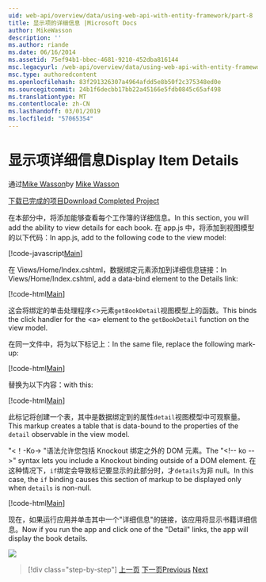 ```yaml
---
uid: web-api/overview/data/using-web-api-with-entity-framework/part-8
title: 显示项的详细信息 |Microsoft Docs
author: MikeWasson
description: ''
ms.author: riande
ms.date: 06/16/2014
ms.assetid: 75ef94b1-bbec-4681-9210-452dba816144
msc.legacyurl: /web-api/overview/data/using-web-api-with-entity-framework/part-8
msc.type: authoredcontent
ms.openlocfilehash: 83f291326307a4964afdd5e8b50f2c375348ed0e
ms.sourcegitcommit: 24b1f6decbb17bb22a45166e5fdb0845c65af498
ms.translationtype: MT
ms.contentlocale: zh-CN
ms.lasthandoff: 03/01/2019
ms.locfileid: "57065354"
---
```

<a name="display-item-details"></a><span data-ttu-id="8fdde-102">显示项详细信息</span><span class="sxs-lookup"><span data-stu-id="8fdde-102">Display Item Details</span></span>
====================
<span data-ttu-id="8fdde-103">通过[Mike Wasson](https://github.com/MikeWasson)</span><span class="sxs-lookup"><span data-stu-id="8fdde-103">by [Mike Wasson](https://github.com/MikeWasson)</span></span>

[<span data-ttu-id="8fdde-104">下载已完成的项目</span><span class="sxs-lookup"><span data-stu-id="8fdde-104">Download Completed Project</span></span>](https://github.com/MikeWasson/BookService)

<span data-ttu-id="8fdde-105">在本部分中，将添加能够查看每个工作簿的详细信息。</span><span class="sxs-lookup"><span data-stu-id="8fdde-105">In this section, you will add the ability to view details for each book.</span></span> <span data-ttu-id="8fdde-106">在 app.js 中，将添加到视图模型的以下代码：</span><span class="sxs-lookup"><span data-stu-id="8fdde-106">In app.js, add to the following code to the view model:</span></span>

[!code-javascript[Main](part-8/samples/sample1.js)]

<span data-ttu-id="8fdde-107">在 Views/Home/Index.cshtml，数据绑定元素添加到详细信息链接：</span><span class="sxs-lookup"><span data-stu-id="8fdde-107">In Views/Home/Index.cshtml, add a data-bind element to the Details link:</span></span>

[!code-html[Main](part-8/samples/sample2.html?highlight=5)]

<span data-ttu-id="8fdde-108">这会将绑定的单击处理程序&lt;&gt;元素`getBookDetail`视图模型上的函数。</span><span class="sxs-lookup"><span data-stu-id="8fdde-108">This binds the click handler for the &lt;a&gt; element to the `getBookDetail` function on the view model.</span></span>

<span data-ttu-id="8fdde-109">在同一文件中，将为以下标记上：</span><span class="sxs-lookup"><span data-stu-id="8fdde-109">In the same file, replace the following mark-up:</span></span>

[!code-html[Main](part-8/samples/sample3.html)]

<span data-ttu-id="8fdde-110">替换为以下内容：</span><span class="sxs-lookup"><span data-stu-id="8fdde-110">with this:</span></span>

[!code-html[Main](part-8/samples/sample4.html)]

<span data-ttu-id="8fdde-111">此标记将创建一个表，其中是数据绑定到的属性`detail`视图模型中可观察量。</span><span class="sxs-lookup"><span data-stu-id="8fdde-111">This markup creates a table that is data-bound to the properties of the `detail` observable in the view model.</span></span>

<span data-ttu-id="8fdde-112">"&lt;！-Ko-&gt; &quot;语法允许您包括 Knockout 绑定之外的 DOM 元素。</span><span class="sxs-lookup"><span data-stu-id="8fdde-112">The "&lt;!-- ko --&gt;&quot; syntax lets you include a Knockout binding outside of a DOM element.</span></span> <span data-ttu-id="8fdde-113">在这种情况下，`if`绑定会导致标记要显示的此部分时，才`details`为非 null。</span><span class="sxs-lookup"><span data-stu-id="8fdde-113">In this case, the `if` binding causes this section of markup to be displayed only when `details` is non-null.</span></span>

[!code-html[Main](part-8/samples/sample5.html)]

<span data-ttu-id="8fdde-114">现在，如果运行应用并单击其中一个&quot;详细信息&quot;的链接，该应用将显示书籍详细信息。</span><span class="sxs-lookup"><span data-stu-id="8fdde-114">Now if you run the app and click one of the &quot;Detail&quot; links, the app will display the book details.</span></span>

[![](part-8/_static/image2.png)](part-8/_static/image1.png)

> [!div class="step-by-step"]
> <span data-ttu-id="8fdde-115">[上一页](part-7.md)
> [下一页](part-9.md)</span><span class="sxs-lookup"><span data-stu-id="8fdde-115">[Previous](part-7.md)
[Next](part-9.md)</span></span>
